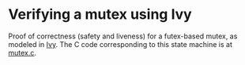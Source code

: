# Verifying a mutex using Ivy

Proof of correctness (safety and liveness) for a futex-based mutex, as modeled
in [Ivy](https://kenmcmil.github.io/ivy/). The C code corresponding to this
state machine is at
[mutex.c](https://github.com/tchajed/futex-tutorial/blob/main/mutex.c).


